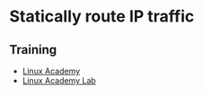 # Statically route IP traffic

## Training
* [Linux Academy](https://linuxacademy.com/cp/courses/lesson/course/5414/lesson/5/module/428)
* [Linux Academy Lab](https://app.linuxacademy.com/hands-on-labs/d74676e0-6d9a-499e-8774-445017323129?redirect_uri=https://linuxacademy.com/cp/modules/view/id/428)
